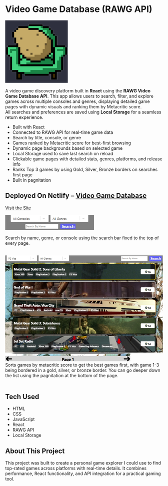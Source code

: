 <h1>Video Game Database (RAWG API)</h1>

<img src="public/logo192.png"  height="200" width="200" />

A video game discovery platform built in <strong>React</strong> using the <strong>RAWG Video Game Database API</strong>. This app allows users to search, filter, and explore games across multiple consoles and genres, displaying detailed game pages with dynamic visuals and ranking them by Metacritic score.  
All searches and preferences are saved using <strong>Local Storage</strong> for a seamless return experience.

<ul>
  <li>Built with React</li>
  <li>Connected to RAWG API for real-time game data</li>
  <li>Search by title, console, or genre</li>
  <li>Games ranked by Metacritic score for best-first browsing</li>
  <li>Dynamic page backgrounds based on selected game</li>
  <li>Local Storage used to save last search on reload</li>
  <li>Clickable game pages with detailed stats, genres, platforms, and release info</li>
  <li>Ranks Top 3 games by using Gold, Silver, Bronze borders on searches first page</li>
  <li>Built in pagnitation</li>
</ul>

<h2>Deployed On Netlify – <a href="[https://your-live-link-here.com/](https://poetic-rabanadas-1d8116.netlify.app/)">Video Game Database</a></h2>

<a href="https://poetic-rabanadas-1d8116.netlify.app/">Visit the Site</a>

<img src="public/search-bar.png" />
<p>Search by name, genre, or console using the search bar fixed to the top of every page.</p>
<br />

<img src="public/vgdbBanner.png" />
<br />
<img src="public/pagnitation.png">
<br />
Sorts games by metacritic score to get the best games first, with game 1-3 being bordered in a gold, silver, or bronze border. You can go deeper down the list using the pagnitation at the bottom of the page.
<br /><br />

<h2>Tech Used</h2>
<ul>
  <li>HTML</li>
  <li>CSS</li>
  <li>JavaScript</li>
  <li>React</li>
  <li>RAWG API</li>
  <li>Local Storage</li>
</ul>

<h2>About This Project</h2>
<p>This project was built to create a personal game explorer I could use to find top-rated games across platforms with real-time details. It combines performance, React functionality, and API integration for a practical gaming tool.</p>
